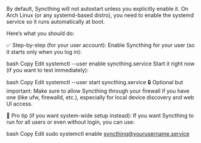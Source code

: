 By default, Syncthing will not autostart unless you explicitly enable it. On Arch Linux (or any systemd-based distro), you need to enable the systemd service so it runs automatically at boot.

Here’s what you should do:

✅ Step-by-step (for your user account):
Enable Syncthing for your user (so it starts only when you log in):

bash
Copy
Edit
systemctl --user enable syncthing.service
Start it right now (if you want to test immediately):

bash
Copy
Edit
systemctl --user start syncthing.service
🔒 Optional but important:
Make sure to allow Syncthing through your firewall if you have one (like ufw, firewalld, etc.), especially for local device discovery and web UI access.

🧠 Pro tip (if you want system-wide setup instead):
If you want Syncthing to run for all users or even without login, you can use:

bash
Copy
Edit
sudo systemctl enable syncthing@yourusername.service
